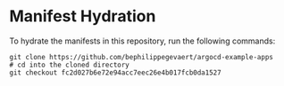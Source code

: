 # Manifest Hydration

To hydrate the manifests in this repository, run the following commands:

```shell
git clone https://github.com/bephilippegevaert/argocd-example-apps
# cd into the cloned directory
git checkout fc2d027b6e72e94acc7eec26e4b017fcb0da1527
```
